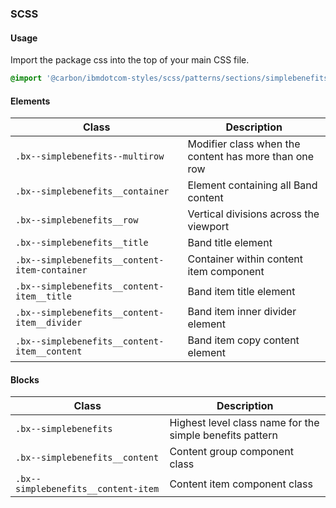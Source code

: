 ### SCSS

#### Usage

Import the package css into the top of your main CSS file.

```css
@import '@carbon/ibmdotcom-styles/scss/patterns/sections/simplebenefits/index';
```

#### Elements

| Class                                         | Description                                           |
| --------------------------------------------- | ----------------------------------------------------- |
| `.bx--simplebenefits--multirow`               | Modifier class when the content has more than one row |
| `.bx--simplebenefits__container`              | Element containing all Band content                   |
| `.bx--simplebenefits__row`                    | Vertical divisions across the viewport                |
| `.bx--simplebenefits__title`                  | Band title element                                    |
| `.bx--simplebenefits__content-item-container` | Container within content item component               |
| `.bx--simplebenefits__content-item__title`    | Band item title element                               |
| `.bx--simplebenefits__content-item__divider`  | Band item inner divider element                       |
| `.bx--simplebenefits__content-item__content`  | Band item copy content element                        |

#### Blocks

| Class                               | Description                                              |
| ----------------------------------- | -------------------------------------------------------- |
| `.bx--simplebenefits`               | Highest level class name for the simple benefits pattern |
| `.bx--simplebenefits__content`      | Content group component class                            |
| `.bx--simplebenefits__content-item` | Content item component class                             |
